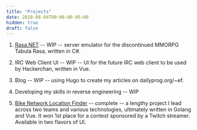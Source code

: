 ```yaml
---
title: "Projects"
date: 2018-08-04T00:06:00-05:00
hidden: true
draft: false
---
```

1. [Rasa.NET] -- WIP -- server emulator for the discontinued MMORPG Tabula Rasa, written in C#.

2. IRC Web Client UI -- WIP -- UI for the future IRC web client to be used by Hackerchan, written in Vue.

3. Blog -- WIP -- using Hugo to create my articles on dailyprog.org/~ef.

4. Developing my skills in reverse engineering -- WIP

5. [Bike Network Location Finder] -- complete -- a lengthy project I lead across two teams and various technologies, ultimately written in Golang and Vue. It won 1st place for a contest sponsored by a Twitch streamer. Available in two flavors of UI.

[Rasa.NET]: https://github.com/InfiniteRasa/Rasa.NET
[Bike Network Location Finder]: http://seagulltuna.neuralspaz.com
